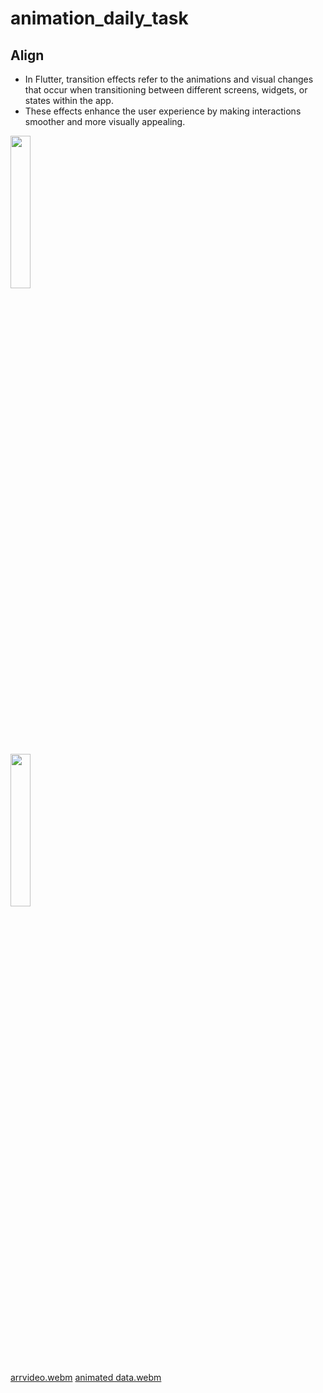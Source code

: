 # animation_daily_task

## Align

- In Flutter, transition effects refer to the animations and visual changes that occur when transitioning between different screens, widgets, or states within the app.
- These effects enhance the user experience by making interactions smoother and more visually appealing.

<p>
  <img src = "https://github.com/user-attachments/assets/0ea1fa24-7fe9-48bd-bda8-7c593533e877" height = 25% width =25%>
</p>

<p>
  <img src = "https://github.com/user-attachments/assets/1218aa03-f468-4ebb-bf08-7500aecb983d" height = 25% width =25%>
</p>

[arrvideo.webm](https://github.com/user-attachments/assets/6256cfb0-87dc-4f08-90c0-8c09680ef5d9)
[animated data.webm](https://github.com/user-attachments/assets/ad4093fb-eabb-413a-9c86-8ea767e7eba5)
